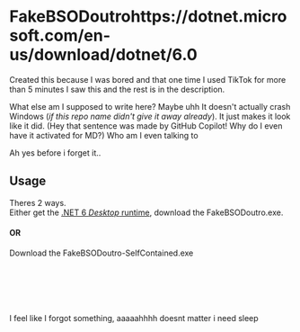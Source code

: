 # FakeBSODoutrohttps://dotnet.microsoft.com/en-us/download/dotnet/6.0

Created this because I was bored and that one time I used TikTok for more than 5 minutes I saw this and the rest is in the description.

What else am I supposed to write here?
Maybe uhh
It doesn't actually crash Windows (*if this repo name didn't give it away already*).
It just makes it look like it did. (Hey that sentence was made by GitHub Copilot! Why do I even have it activated for MD?)
Who am I even talking to

Ah yes before i forget it..

## Usage
Theres 2 ways.\
Either get the [.NET 6 *Desktop* runtime](https://dotnet.microsoft.com/en-us/download/dotnet/6.0), download the FakeBSODoutro.exe.

#### OR

Download the FakeBSODoutro-SelfContained.exe

\
\
\
\
\
I feel like I forgot something, aaaaahhhh doesnt matter i need sleep